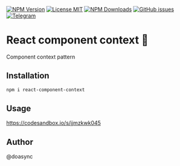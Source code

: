 
[![NPM Version][npm-image]][npm-url] [![License MIT][license-image]][license-url] [![NPM Downloads][downloads-image]][npm-url] [![GitHub issues][issues-image]][issues-url] [![Telegram][telegram-image]][telegram-url]

[npm-image]: https://img.shields.io/npm/v/react-component-context.svg
[npm-url]: https://www.npmjs.com/package/react-component-context
[downloads-image]: https://img.shields.io/npm/dw/react-component-context.svg
[deps-image]: https://david-dm.org/doasync/react-component-context.svg
[issues-image]: https://img.shields.io/github/issues/doasync/react-component-context.svg
[issues-url]: https://github.com/doasync/react-component-context/issues
[license-image]: https://img.shields.io/badge/license-MIT-blue.svg
[license-url]: https://raw.githubusercontent.com/doasync/react-component-context/master/LICENSE
[telegram-image]: http://i.imgur.com/WANXk3d.png
[telegram-url]: https://t.me/doasync

React component context 📎
======================

Component context pattern

Installation
------------
```bash
npm i react-component-context
```

Usage
-----

https://codesandbox.io/s/jjmzkwk045

Author
------
@doasync
